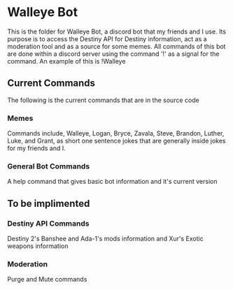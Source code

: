 # Walleye Bot

This is the folder for Walleye Bot, a discord bot that my friends and I use. Its purpose is to access the Destiny API for Destiny information, act as a moderation tool and as a source for some memes. All commands of this bot are done within a discord server using the command '!' as a signal for the command. An example of this is !Walleye

## Current Commands
The following is the current commands that are in the source code

### Memes
Commands include, Walleye, Logan, Bryce, Zavala, Steve, Brandon, Luther, Luke, and Grant, as short one sentence jokes that are generally inside jokes for my friends and I.

### General Bot Commands
A help command that gives basic bot information and it's current version

## To be implimented

### Destiny API Commands
Destiny 2's Banshee and Ada-1's mods information and Xur's Exotic weapons information

### Moderation
Purge and Mute commands
